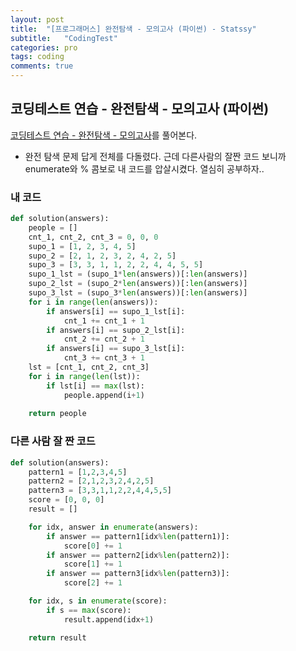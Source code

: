 ```yaml
---
layout: post
title:  "[프로그래머스] 완전탐색 - 모의고사 (파이썬) - Statssy"
subtitle:   "CodingTest"
categories: pro
tags: coding
comments: true
---
```


## 코딩테스트 연습 - 완전탐색 - 모의고사 (파이썬)

[코딩테스트 연습 - 완전탐색 - 모의고사](https://programmers.co.kr/learn/courses/30/lessons/42840)를 풀어본다.
  

- 완전 탐색 문제 답게 전체를 다돌렸다. 근데 다른사람의 잘짠 코드 보니까 enumerate와 % 콤보로 내 코드를 압살시켰다. 열심히 공부하자..
  

### 내 코드

```python
def solution(answers):
    people = []
    cnt_1, cnt_2, cnt_3 = 0, 0, 0
    supo_1 = [1, 2, 3, 4, 5]
    supo_2 = [2, 1, 2, 3, 2, 4, 2, 5]
    supo_3 = [3, 3, 1, 1, 2, 2, 4, 4, 5, 5]
    supo_1_lst = (supo_1*len(answers))[:len(answers)]
    supo_2_lst = (supo_2*len(answers))[:len(answers)]
    supo_3_lst = (supo_3*len(answers))[:len(answers)]
    for i in range(len(answers)):
        if answers[i] == supo_1_lst[i]:
            cnt_1 += cnt_1 + 1
        if answers[i] == supo_2_lst[i]:
            cnt_2 += cnt_2 + 1
        if answers[i] == supo_3_lst[i]:
            cnt_3 += cnt_3 + 1
    lst = [cnt_1, cnt_2, cnt_3]
    for i in range(len(lst)):
        if lst[i] == max(lst):
            people.append(i+1)
            
    return people
```
  
  
### 다른 사람 잘 짠 코드
```python
def solution(answers):
    pattern1 = [1,2,3,4,5]
    pattern2 = [2,1,2,3,2,4,2,5]
    pattern3 = [3,3,1,1,2,2,4,4,5,5]
    score = [0, 0, 0]
    result = []

    for idx, answer in enumerate(answers):
        if answer == pattern1[idx%len(pattern1)]:
            score[0] += 1
        if answer == pattern2[idx%len(pattern2)]:
            score[1] += 1
        if answer == pattern3[idx%len(pattern3)]:
            score[2] += 1

    for idx, s in enumerate(score):
        if s == max(score):
            result.append(idx+1)

    return result
```
